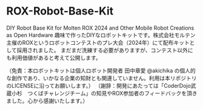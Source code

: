 # ROX-Robot-Base-Kit
DIY Robot Base Kit for Molten ROX 2024 and Other Mobile Robot Creations as Open Hardware
趣味で作ったDIYなロボットキットです。株式会社モルテン主催のROXというロボットコンテストのプレ大会（2024年）にて配布キットとして採用されました。
まだまだ洗練する必要がありますが、コンテスト以外にも利用価値があると考えて公開します。

（免責：本ロボットキットは個人ロボット開発者 田中章愛 @akichika の個人的な創作であり、いかなる企業の知財とも関連していません。利用は本リポジトリのLICENSEに沿ってお願いします。）
（謝辞：開発にあたっては「CoderDojo武蔵小杉　つくばチャレンジチーム」の知見やROX参加者のフィードバックを頂きました。心から感謝いたします。）
